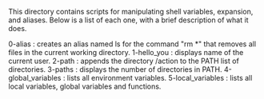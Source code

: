 This directory contains scripts for manipulating shell variables, expansion, and aliases. Below is a list of each one, with a brief description of what it does.

0-alias : creates an alias named ls for the command "rm *" that removes all files in the current working directory.
1-hello_you : displays name of the current user.
2-path : appends the directory /action to the PATH list of directories.
3-paths : displays the number of directories in PATH.
4-global_variables : lists all environment variables.
5-local_variables : lists all local variables, global variables and functions.
